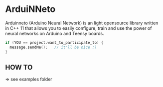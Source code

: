 # ArduiNNeto
Arduinneto (Arduino Neural Network) is an light opensource library written in C++ 11 that allows you to easily configure, train and use the power of neural networks on Arduino and Teensy boards.

```C++
if (YOU == project.want_to_participate_to) { 
  message.sendMe();   // it'll be nice ;)
}
```

## HOW TO

=> see examples folder
